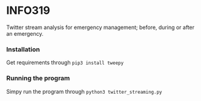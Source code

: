 # INFO319
Twitter stream analysis for emergency management; before, during or after an emergency. 

### Installation

Get requirements through 
``pip3 install tweepy``

### Running the program
Simpy run the program through
``python3 twitter_streaming.py``